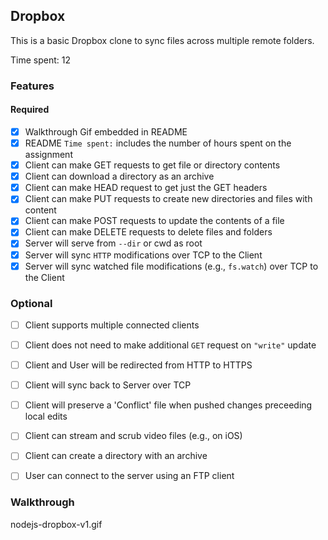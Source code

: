 ## Dropbox

This is a basic Dropbox clone to sync files across multiple remote folders.

Time spent: 12

### Features

#### Required

- [x] Walkthrough Gif embedded in README
- [x] README `Time spent:` includes the number of hours spent on the assignment
- [X] Client can make GET requests to get file or directory contents
- [X] Client can download a directory as an archive
- [X] Client can make HEAD request to get just the GET headers 
- [X] Client can make PUT requests to create new directories and files with content
- [X] Client can make POST requests to update the contents of a file
- [X] Client can make DELETE requests to delete files and folders
- [X] Server will serve from `--dir` or cwd as root
- [X] Server will sync `HTTP` modifications over TCP to the Client
- [X] Server will sync watched file modifications (e.g., `fs.watch`) over TCP to the Client

### Optional

- [ ] Client supports multiple connected clients
- [ ] Client does not need to make additional `GET` request on `"write"` update
- [ ] Client and User will be redirected from HTTP to HTTPS
- [ ] Client will sync back to Server over TCP
- [ ] Client will preserve a 'Conflict' file when pushed changes preceeding local edits
- [ ] Client can stream and scrub video files (e.g., on iOS)
- [ ] Client can create a directory with an archive
- [ ] User can connect to the server using an FTP client


### Walkthrough

nodejs-dropbox-v1.gif




